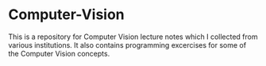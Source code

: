 # Computer-Vision
This is a repository for Computer Vision lecture notes which I collected from various institutions. It also contains programming excercises for some of the Computer Vision concepts.
